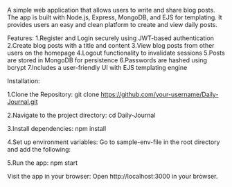 A simple web application that allows users to write and share blog posts. The app is built with Node.js, Express, MongoDB, and EJS for templating. It provides users an easy and clean platform to create and view daily posts.

Features:
1.Register and Login securely using JWT-based authentication
2.Create blog posts with a title and content
3.View blog posts from other users on the homepage
4.Logout functionality to invalidate sessions
5.Posts are stored in MongoDB for persistence
6.Passwords are hashed using bcrypt
7.Includes a user-friendly UI with EJS templating engine

Installation:

1.Clone the Repository:
git clone https://github.com/your-username/Daily-Journal.git

2.Navigate to the project directory:
cd Daily-Journal

3.Install dependencies:
npm install

4.Set up environment variables:
Go to sample-env-file in the root directory and add the following:

5.Run the app:
npm start

Visit the app in your browser: Open http://localhost:3000 in your browser.
